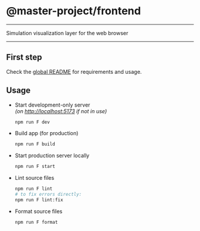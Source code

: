 # @master-project/frontend

---

Simulation visualization layer for the web browser

---

## First step

Check the [global README](https://github.com/kelzenberg/master-project/blob/main/README.md) for requirements and usage.

## Usage

- Start development-only server  
  _(on [http://localhost:5173](http://localhost:5173) if not in use)_

  ```sh
  npm run F dev
  ```

- Build app (for production)

  ```sh
  npm run F build
  ```

- Start production server locally

  ```sh
  npm run F start
  ```

- Lint source files

  ```sh
  npm run F lint
  # to fix errors directly:
  npm run F lint:fix
  ```

- Format source files
  ```sh
  npm run F format
  ```

